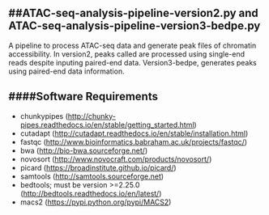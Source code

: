 ##ATAC-seq-analysis-pipeline-version2.py and ATAC-seq-analysis-pipeline-version3-bedpe.py
------------------------------------------------------------------------------------------
A pipeline to process ATAC-seq data and generate peak files of chromatin accessibility.  In version2, peaks called are processed using single-end reads despite inputing paired-end data.  Version3-bedpe, generates peaks using paired-end data information.

####Software Requirements
-------------------------
* chunkypipes (http://chunky-pipes.readthedocs.io/en/stable/getting_started.html)
* cutadapt (http://cutadapt.readthedocs.io/en/stable/installation.html)
* fastqc (http://www.bioinformatics.babraham.ac.uk/projects/fastqc/)
* bwa (http://bio-bwa.sourceforge.net/)
* novosort (http://www.novocraft.com/products/novosort/)
* picard (https://broadinstitute.github.io/picard/)
* samtools (http://samtools.sourceforge.net)
* bedtools; must be version >=2.25.0 (http://bedtools.readthedocs.io/en/latest/)
* macs2 (https://pypi.python.org/pypi/MACS2)

